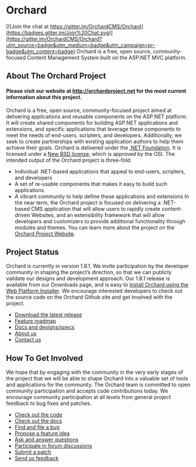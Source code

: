 # Orchard

[![Join the chat at https://gitter.im/OrchardCMS/Orchard](https://badges.gitter.im/Join%20Chat.svg)](https://gitter.im/OrchardCMS/Orchard?utm_source=badge&utm_medium=badge&utm_campaign=pr-badge&utm_content=badge)
Orchard is a free, open source, community-focused Content Management System built on the ASP.NET MVC platform.

## About The Orchard Project

#### Please visit our website at http://orchardproject.net for the most current information about this project.

Orchard is a free, open source, community-focused project aimed at delivering applications and reusable components 
on the ASP.NET platform. It will create shared components for building ASP.NET applications and extensions, and
specific applications that leverage these components to meet the needs of end-users, scripters, and developers. 
Additionally, we seek to create partnerships with existing application authors to help them achieve their goals. 
Orchard is delivered under the [.NET Foundation](http://www.dotnetfoundation.org/). It is licensed under a 
[New BSD license](http://www.opensource.org/licenses/bsd-license.php), which is approved by the OSI. The intended 
output of the Orchard project is three-fold:

* Individual .NET-based applications that appeal to end-users, scripters, and developers 
* A set of re-usable components that makes it easy to build such applications 
* A vibrant community to help define these applications and extensions
In the near term, the Orchard project is focused on delivering a .NET-based CMS application that will allow users 
to rapidly create content-driven Websites, and an extensibility framework that will allow developers and customizers to provide additional functionality through modules and themes.  You can learn more about the project on the [Orchard Project Website](http://www.orchardproject.net).

## Project Status
Orchard is currently in version 1.8.1. We invite participation by the developer community in shaping the project’s direction, so that we can publicly validate our designs and development approach. 
Our 1.8.1 release is available from our Downloads page, and is easy to [Install Orchard using the Web Platform Installer](http://www.orchardproject.net/docs/Installing-Orchard.ashx). We encourage interested developers to check out the source code on the Orchard Github site and get involved with the project.

* [Download the latest release](https://github.com/OrchardCMS/Orchard/releases)
* [Feature roadmap](http://www.orchardproject.net/docs/feature-roadmap.ashx)
* [Docs and designs/specs](http://www.orchardproject.net/docs)
* [About us](http://www.orchardproject.net/about)
* [Contact us](mailto:ofeedbk@microsoft.com)

## How To Get Involved
We hope that by engaging with the community in the very early stages of the project that we will be able to shape Orchard into a valuable set of tools and applications for the community.  The Orchard team is committed to open community participation and accepts code contributions today.  We encourage community participation at all levels from general project feedback to bug fixes and patches.  

* [Check out the code](https://github.com/OrchardCMS/Orchard)
* [Check out the docs](http://orchardproject.net/docs)
* [Find and file a bug](https://github.com/OrchardCMS/Orchard/issues)
* [Propose a feature idea](http://orchard.uservoice.com)
* [Ask and answer questions](http://www.orchardproject.net/discussions)
* [Participate in forum discussions](http://orchard.codeplex.com/discussions)
* [Submit a patch](http://www.orchardproject.net/docs/Contributing-patches.ashx)
* [Send us feedback](mailto:ofeedbk@microsoft.com)
